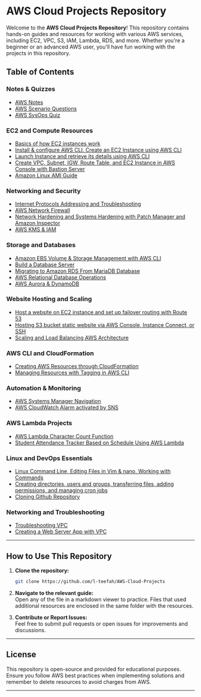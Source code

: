 # AWS Cloud Projects Repository

Welcome to the **AWS Cloud Projects Repository**! This repository contains hands-on guides and resources for working with various AWS services, including EC2, VPC, S3, IAM, Lambda, RDS, and more. Whether you're a beginner or an advanced AWS user, you'll have fun working with the projects in this repository.

## Table of Contents

### **Notes & Quizzes**
- [AWS Notes](https://github.com/l-teefah/AWS-Cloud-Projects/tree/main/Notes%20%26%20Quizzes/General_Notes.pdf)
- [AWS Scenario Questions](https://github.com/l-teefah/AWS-Cloud-Projects/blob/main/Notes%20%26%20Quizzes/Assessment_Scenario_Certification.pdf)
- [AWS SysOps Quiz](https://github.com/l-teefah/AWS-Cloud-Projects/blob/main/Notes%20%26%20Quizzes/AWS_SysOps_Q%26A_Guide.docx)


### **EC2 and Compute Resources**
- [Basics of how EC2 instances work](https://github.com/l-teefah/AWS-Cloud-Projects/blob/main/Create_EC2_Instances_README.md)
- [Install & configure AWS CLI. Create an EC2 Instance using AWS CLI](Install_Configure_AWS_CLI_README.md)
- [Launch Instance and retrieve its details using AWS CLI](Create_EC2_Instances_README.md)
- [Create VPC, Subnet, IGW, Route Table, and EC2 Instance in AWS Console with Bastion Server](Create_EC2_Instances_CLI_BastionServer_README.md)
- [Amazon Linux AMI Guide](Amazon_Linux_AMI_Lab_README.md)

### **Networking and Security**
- [Internet Protocols Addressing and Troubleshooting](AWS_Networking_Lab_README.md)
- [AWS Network Firewall](aws_firewall_readme.md)
- [Network Hardening and Systems Hardening with Patch Manager and Amazon Inspector](aws_security_readme.md)
- [AWS KMS & IAM](AWS_Data_Protection_IAM_Setup.md)

### **Storage and Databases**
- [Amazon EBS Volume & Storage Management with AWS CLI](Amazon_EBS_and_Storage_Guide.md)
- [Build a Database Server](Build_DB_Server_README.md)
- [Migrating to Amazon RDS From MariaDB Database](Migrating_to_Amazon_RDS.md)
- [AWS Relational Database Operations](https://github.com/l-teefah/AWS-Cloud-Projects/tree/main/AWS%20Relational%20Database%20Operations%20with%20SQL)
- [AWS Aurora & DynamoDB](aws_aurora_dynamo_setup.md)

### **Website Hosting and Scaling**
- [Host a website on EC2 instance and set up failover routing with Route 53](https://github.com/l-teefah/AWS-Cloud-Projects/tree/main/Sewing%20Website%20Route%20Failover)
- [Hosting S3 bucket static website via AWS Console, Instance Connect, or SSH](https://github.com/l-teefah/AWS-Cloud-Projects/tree/main/Create%20S3%20Static%20Website)
- [Scaling and Load Balancing AWS Architecture](Scaling_and_Load_Balancing_README.md)

### **AWS CLI and CloudFormation**
- [Creating AWS Resources through CloudFormation](https://github.com/l-teefah/AWS-Cloud-Projects/tree/main/CloudFormation%20Template)
- [Managing Resources with Tagging in AWS CLI](AWS_tag_README.md)

### **Automation & Monitoring**
- [AWS Systems Manager Navigation](AWS_Systems_Manager_Navigation_README.md)
- [AWS CloudWatch Alarm activated by SNS](AWS_cloudwatch_README.md)

### **AWS Lambda Projects**
- [AWS Lambda Character Count Function](https://github.com/l-teefah/AWS-Cloud-Projects/tree/main/AWS%20Lambda%20Character%20Count%20Function)
- [Student Attendance Tracker Based on Schedule Using AWS Lambda](https://github.com/l-teefah/AWS-Cloud-Projects/tree/main/Student%20Attendance%20Tracker)

### **Linux and DevOps Essentials**
- [Linux Command Line, Editing Files in Vim & nano, Working with Commands](Linux_Command_Line_README.md)
- [Creating directories, users and groups, transferring files, adding permissions, and managing cron jobs](AWS_User_Groups_Directory_Guide.md)
- [Cloning Github Repository](https://github.com/l-teefah/AWS-Cloud-Projects/tree/main/Cloning%20Github%20Repository)

### **Networking and Troubleshooting**
- [Troubleshooting VPC](https://github.com/l-teefah/AWS-Cloud-Projects/tree/main/Troubleshooting%20VPC)
- [Creating a Web Server App with VPC](https://github.com/l-teefah/AWS-Cloud-Projects/blob/main/VPC_web_server.md)

---

## How to Use This Repository
1. **Clone the repository:**
   
   ```sh
   git clone https://github.com/l-teefah/AWS-Cloud-Projects
   ```
   
2. **Navigate to the relevant guide:**  
   Open any of the file in a markdown viewer to practice. Files that used additional resources are enclosed in the same folder with the resources.
   
3. **Contribute or Report Issues:**  
   Feel free to submit pull requests or open issues for improvements and discussions.

---

## License
This repository is open-source and provided for educational purposes. Ensure you follow AWS best practices when implementing solutions and remember to delete resources to avoid charges from AWS.

---

